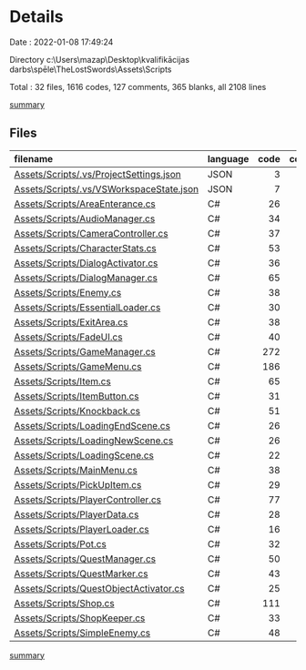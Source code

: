 # Details

Date : 2022-01-08 17:49:24

Directory c:\Users\mazap\Desktop\kvalifikācijas darbs\spēle\TheLostSwords\Assets\Scripts

Total : 32 files,  1616 codes, 127 comments, 365 blanks, all 2108 lines

[summary](results.md)

## Files
| filename | language | code | comment | blank | total |
| :--- | :--- | ---: | ---: | ---: | ---: |
| [Assets/Scripts/.vs/ProjectSettings.json](/Assets/Scripts/.vs/ProjectSettings.json) | JSON | 3 | 0 | 0 | 3 |
| [Assets/Scripts/.vs/VSWorkspaceState.json](/Assets/Scripts/.vs/VSWorkspaceState.json) | JSON | 7 | 0 | 0 | 7 |
| [Assets/Scripts/AreaEnterance.cs](/Assets/Scripts/AreaEnterance.cs) | C# | 26 | 2 | 4 | 32 |
| [Assets/Scripts/AudioManager.cs](/Assets/Scripts/AudioManager.cs) | C# | 34 | 4 | 8 | 46 |
| [Assets/Scripts/CameraController.cs](/Assets/Scripts/CameraController.cs) | C# | 37 | 11 | 14 | 62 |
| [Assets/Scripts/CharacterStats.cs](/Assets/Scripts/CharacterStats.cs) | C# | 53 | 6 | 10 | 69 |
| [Assets/Scripts/DialogActivator.cs](/Assets/Scripts/DialogActivator.cs) | C# | 36 | 5 | 8 | 49 |
| [Assets/Scripts/DialogManager.cs](/Assets/Scripts/DialogManager.cs) | C# | 65 | 3 | 18 | 86 |
| [Assets/Scripts/Enemy.cs](/Assets/Scripts/Enemy.cs) | C# | 38 | 0 | 9 | 47 |
| [Assets/Scripts/EssentialLoader.cs](/Assets/Scripts/EssentialLoader.cs) | C# | 30 | 2 | 8 | 40 |
| [Assets/Scripts/ExitArea.cs](/Assets/Scripts/ExitArea.cs) | C# | 38 | 4 | 13 | 55 |
| [Assets/Scripts/FadeUI.cs](/Assets/Scripts/FadeUI.cs) | C# | 40 | 2 | 8 | 50 |
| [Assets/Scripts/GameManager.cs](/Assets/Scripts/GameManager.cs) | C# | 272 | 11 | 50 | 333 |
| [Assets/Scripts/GameMenu.cs](/Assets/Scripts/GameMenu.cs) | C# | 186 | 12 | 40 | 238 |
| [Assets/Scripts/Item.cs](/Assets/Scripts/Item.cs) | C# | 65 | 3 | 14 | 82 |
| [Assets/Scripts/ItemButton.cs](/Assets/Scripts/ItemButton.cs) | C# | 31 | 2 | 8 | 41 |
| [Assets/Scripts/Knockback.cs](/Assets/Scripts/Knockback.cs) | C# | 51 | 6 | 7 | 64 |
| [Assets/Scripts/LoadingEndScene.cs](/Assets/Scripts/LoadingEndScene.cs) | C# | 26 | 2 | 3 | 31 |
| [Assets/Scripts/LoadingNewScene.cs](/Assets/Scripts/LoadingNewScene.cs) | C# | 26 | 2 | 5 | 33 |
| [Assets/Scripts/LoadingScene.cs](/Assets/Scripts/LoadingScene.cs) | C# | 22 | 2 | 5 | 29 |
| [Assets/Scripts/MainMenu.cs](/Assets/Scripts/MainMenu.cs) | C# | 38 | 2 | 10 | 50 |
| [Assets/Scripts/PickUpItem.cs](/Assets/Scripts/PickUpItem.cs) | C# | 29 | 2 | 6 | 37 |
| [Assets/Scripts/PlayerController.cs](/Assets/Scripts/PlayerController.cs) | C# | 77 | 5 | 20 | 102 |
| [Assets/Scripts/PlayerData.cs](/Assets/Scripts/PlayerData.cs) | C# | 28 | 1 | 10 | 39 |
| [Assets/Scripts/PlayerLoader.cs](/Assets/Scripts/PlayerLoader.cs) | C# | 16 | 2 | 4 | 22 |
| [Assets/Scripts/Pot.cs](/Assets/Scripts/Pot.cs) | C# | 32 | 2 | 7 | 41 |
| [Assets/Scripts/QuestManager.cs](/Assets/Scripts/QuestManager.cs) | C# | 50 | 16 | 13 | 79 |
| [Assets/Scripts/QuestMarker.cs](/Assets/Scripts/QuestMarker.cs) | C# | 43 | 2 | 10 | 55 |
| [Assets/Scripts/QuestObjectActivator.cs](/Assets/Scripts/QuestObjectActivator.cs) | C# | 25 | 2 | 8 | 35 |
| [Assets/Scripts/Shop.cs](/Assets/Scripts/Shop.cs) | C# | 111 | 5 | 26 | 142 |
| [Assets/Scripts/ShopKeeper.cs](/Assets/Scripts/ShopKeeper.cs) | C# | 33 | 7 | 9 | 49 |
| [Assets/Scripts/SimpleEnemy.cs](/Assets/Scripts/SimpleEnemy.cs) | C# | 48 | 2 | 10 | 60 |

[summary](results.md)